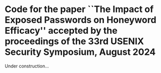 # Code for the paper ``The Impact of Exposed Passwords on Honeyword Efficacy'' accepted by the proceedings of the 33rd USENIX Security Symposium, August 2024

Under construction...
